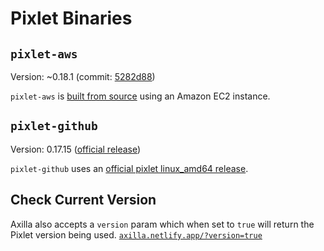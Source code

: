 # Pixlet Binaries

## `pixlet-aws`

Version: ~0.18.1 (commit: [5282d88](https://github.com/tidbyt/pixlet/commit/5282d88a7127408329b549018cadb3d1d41c2209))

`pixlet-aws` is [built from source](https://github.com/tidbyt/pixlet/blob/main/docs/BUILD.md) using an Amazon EC2 instance.

## `pixlet-github`

Version: 0.17.15 ([official release](https://github.com/tidbyt/pixlet/releases))

`pixlet-github` uses an [official pixlet linux_amd64 release](https://github.com/tidbyt/pixlet/releases).

## Check Current Version

Axilla also accepts a `version` param which when set to `true` will return the Pixlet version being used. [`axilla.netlify.app/?version=true`](https://axilla.netlify.app/?version=true)
